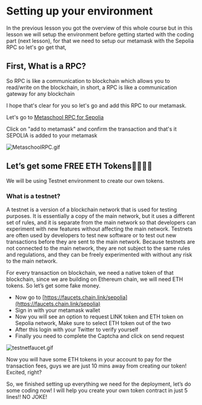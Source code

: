 # Setting up your environment

In the previous lesson you got the overview of this whole course but in this lesson we will setup the environment before getting started with the coding part (next lesson), for that we need to setup our metamask with the Sepolia RPC so let's go get that,

## First, What is a RPC?
So RPC is like a communication to blockchain which allows you to read/write on the blockchain, in short, a RPC is like a communication gateway for any blockchain

I hope that's clear for you so let's go and add this RPC to our metamask.

Let's go to [Metaschool RPC for Sepolia](https://metaschool.so/rpc/sepolia)

Click on "add to metamask" and confirm the transaction and that's it SEPOLIA is added to your metamask

![MetaschoolRPC.gif](https://raw.githubusercontent.com/0xmetaschool/Learning-Projects/main/assests_for_all/metaschoolRPC.gif)

## Let’s get some FREE ETH Tokens🤑🤑🤑🤑

We will be using Testnet environment to create our own tokens.

### What is a testnet?

A testnet is a version of a blockchain network that is used for testing purposes. It is essentially a copy of the main network, but it uses a different set of rules, and it is separate from the main network so that developers can experiment with new features without affecting the main network. Testnets are often used by developers to test new software or to test out new transactions before they are sent to the main network. Because testnets are not connected to the main network, they are not subject to the same rules and regulations, and they can be freely experimented with without any risk to the main network.

For every transaction on blockchain, we need a native token of that blockchain, since we are building on Ethereum chain, we will need ETH tokens. So let’s get some fake money.

- Now go to [https://faucets.chain.link/sepolia](https://faucets.chain.link/sepolia)
- Sign in with your metamask wallet
- Now you will see an option to request LINK token and ETH token on Sepolia network, Make sure to select ETH token out of the two
- After this login with your Twitter to verify yourself
- Finally you need to complete the Captcha and click on send request

![testnetfaucet.gif](https://raw.githubusercontent.com/0xmetaschool/Learning-Projects/main/assests_for_all/testnetfaucet.gif)

Now you will have some ETH tokens in your account to pay for the transaction fees, guys we are just 10 mins away from creating our token! Excited, right?

So, we finished setting up everything we need for the deployment, let’s do some coding now! I will help you create your own token contract in just 5 lines!! NO JOKE!
